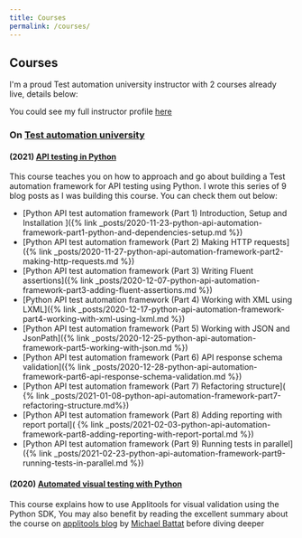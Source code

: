 ```yaml
---
title: Courses
permalink: /courses/
---
```


## Courses

I'm a proud Test automation university instructor with 2 courses already live, details below:

You could see my full instructor profile
[here](https://testautomationu.applitools.com/instructors/gaurav_singh.html)

### On [Test automation university](https://testautomationu.applitools.com/)

#### (2021) [API testing in Python](https://testautomationu.applitools.com/python-api-testing/)

This course teaches you on how to approach and go about building a Test automation framework for API
testing using Python. I wrote this series of 9 blog posts as I was building this course. You can
check them out below:

- [Python API test automation framework (Part 1) Introduction, Setup and Installation ]({% link
  _posts/2020-11-23-python-api-automation-framework-part1-python-and-dependencies-setup.md %})
- [Python API test automation framework (Part 2) Making HTTP requests]({% link
  _posts/2020-11-27-python-api-automation-framework-part2-making-http-requests.md %})
- [Python API test automation framework (Part 3) Writing Fluent assertions]({% link
  _posts/2020-12-07-python-api-automation-framework-part3-adding-fluent-assertions.md %})
- [Python API test automation framework (Part 4) Working with XML using LXML]({% link
  _posts/2020-12-17-python-api-automation-framework-part4-working-with-xml-using-lxml.md %})
- [Python API test automation framework (Part 5) Working with JSON and JsonPath]({% link
  _posts/2020-12-25-python-api-automation-framework-part5-working-with-json.md %})
- [Python API test automation framework (Part 6) API response schema validation]({% link
  _posts/2020-12-28-python-api-automation-framework-part6-api-response-schema-validation.md %})
- [Python API test automation framework (Part 7) Refactoring structure](
  {% link _posts/2021-01-08-python-api-automation-framework-part7-refactoring-structure.md%})
- [Python API test automation framework (Part 8) Adding reporting with report portal](
  {% link _posts/2021-02-03-python-api-automation-framework-part8-adding-reporting-with-report-portal.md %})
- [Python API test automation framework (Part 9) Running tests in parallel]({% link
  _posts/2021-02-23-python-api-automation-framework-part9-running-tests-in-parallel.md %})

#### (2020) [Automated visual testing with Python](https://testautomationu.applitools.com/visual-testing-python/)

This course explains how to use Applitools for visual validation using the Python SDK, You may also
benefit by reading the excellent summary about the course on
[applitools blog](https://applitools.com/blog/test-visually-with-python-tau/) by
[Michael Battat](https://applitools.com/blog/author/michaelbattat/) before diving deeper
